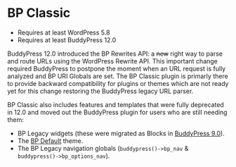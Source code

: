 # BP Classic

+ Requires at least WordPress 5.8
+ Requires at least BuddyPress 12.0

BuddyPress 12.0 introduced the BP Rewrites API: a ~~new~~ right way to parse and route URLs using the WordPress Rewrite API. This important change required BuddyPress to postpone the moment when an URL request is fully analyzed and BP URI Globals are set. The BP Classic plugin is primarly there to provide backward compatibility for plugins or themes which are not ready yet for this change restoring the BuddyPress legacy URL parser.

BP Classic also includes features and templates that were fully deprecated in 12.0 and moved out the BuddyPress plugin for users who are still needing them:

- BP Legacy widgets (these were migrated as Blocks in [BuddyPress 9.0](https://buddypress.org/2021/07/buddypress-9-0-0-mico/)).
- The [BP Default](https://github.com/buddypress/BP-Default) theme.
- The BP Legacy navigation globals (`buddypress()->bp_nav` & `buddypress()->bp_options_nav`).
